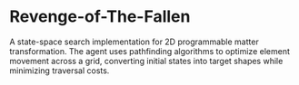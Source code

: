 # Revenge-of-The-Fallen
A state-space search implementation for 2D programmable matter transformation. The agent uses pathfinding algorithms to optimize element movement across a grid, converting initial states into target shapes while minimizing traversal costs.
